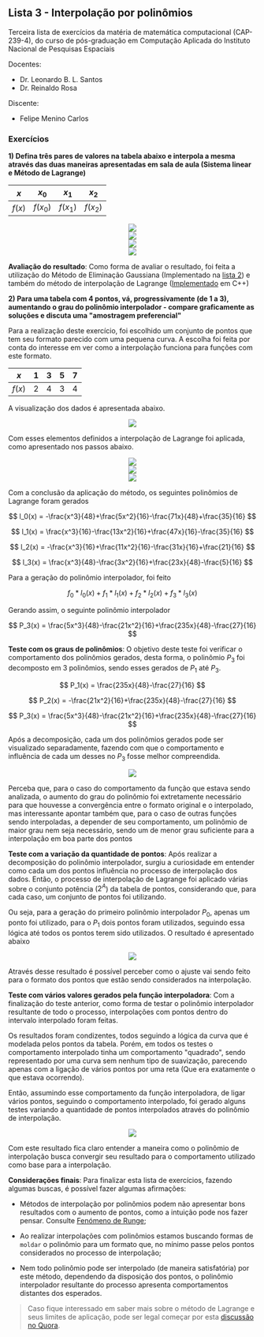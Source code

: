 ## Lista 3 - Interpolação por polinômios

Terceira lista de exercícios da matéria de matemática computacional (CAP-239-4), do curso de pós-graduação em Computação Aplicada do Instituto Nacional de Pesquisas Espaciais

Docentes:
- Dr. Leonardo B. L. Santos
- Dr. Reinaldo Rosa

Discente:
- Felipe Menino Carlos

### Exercícios

**1) Defina três pares de valores na tabela abaixo e interpola a mesma através das duas maneiras apresentadas em sala de aula (Sistema linear e Método de Lagrange)**

| $x$    | $x_0$    | $x_1$     | $x_2$     |
|--------|----------|-----------|-----------|
| $f(x)$ | $f(x_0)$ | $f(x_1 )$ | $f(x_2 )$ |

<div align="center">
    <img src="figuras/interp_1.jpg">
</div>

<div align="center">
    <img src="figuras/interp_2.jpg">
</div>

<div align="center">
    <img src="figuras/interp_3.jpg">
</div>

<div align="center">
    <img src="figuras/interp_4.jpg">
</div>

**Avaliação do resultado**: Como forma de avaliar o resultado, foi feita a utilização do Método de Eliminação Gaussiana (Implementado na [lista 2](https://fmenino-cap-239.netlify.com/lista_2/)) e também do método de interpolação de Lagrange ([Implementado](https://github.com/M3nin0/matematica-computacional/blob/master/listas/lista_3/code.pdf) em C++)

**2) Para uma tabela com 4 pontos, vá, progressivamente (de 1 a 3), aumentando o grau do polinômio interpolador - compare graficamente as soluções e discuta uma "amostragem preferencial"**

Para a realização deste exercício, foi escolhido um conjunto de pontos que tem seu formato parecido com uma pequena curva. A escolha foi feita por conta do interesse em ver como a interpolação funciona para funções com este formato.

| $x$    | 1 | 3 | 5 | 7 |
|------|---|---|---|---|
| $f(x)$ | 2 | 4 | 3 | 4 |

A visualização dos dados é apresentada abaixo.

<div align="center">
    <img src="figuras/pontos_tabelados.png">
</div>

Com esses elementos definidos a interpolação de Lagrange foi aplicada, como apresentado nos passos abaixo.

<div align="center">
    <img src="figuras/interp_5.jpg">
</div>

<div align="center">
    <img src="figuras/interp_6.jpg">
</div>

<div align="center">
    <img src="figuras/interp_7.jpg">
</div>

Com a conclusão da aplicação do método, os seguintes polinômios de Lagrange foram gerados

$$
l_0(x) = -\frac{x^3}{48}+\frac{5x^2}{16}-\frac{71x}{48}+\frac{35}{16}
$$

$$
l_1(x) = \frac{x^3}{16}-\frac{13x^2}{16}+\frac{47x}{16}-\frac{35}{16}
$$

$$
l_2(x) = -\frac{x^3}{16}+\frac{11x^2}{16}-\frac{31x}{16}+\frac{21}{16}
$$

$$
l_3(x) = \frac{x^3}{48}-\frac{3x^2}{16}+\frac{23x}{48}-\frac{5}{16}
$$

Para a geração do polinômio interpolador, foi feito

$$
f_0 * l_0(x) + f_1 * l_1(x) + f_2 * l_2(x) + f_3 * l_3(x)
$$

Gerando assim, o seguinte polinômio interpolador

$$
P_3(x) = \frac{5x^3}{48}-\frac{21x^2}{16}+\frac{235x}{48}-\frac{27}{16}
$$

**Teste com os graus de polinômios**: O objetivo deste teste foi verificar o comportamento dos polinômios gerados, desta forma, o polinômio $P_3$ foi decomposto em 3 polinômios, sendo esses gerados de $P_1$ até $P_3$.

$$
P_1(x) = \frac{235x}{48}-\frac{27}{16}
$$

$$
P_2(x) = -\frac{21x^2}{16}+\frac{235x}{48}-\frac{27}{16}
$$

$$
P_3(x) = \frac{5x^3}{48}-\frac{21x^2}{16}+\frac{235x}{48}-\frac{27}{16}
$$

Após a decomposição, cada um dos polinômios gerados pode ser visualizado separadamente, fazendo com que o comportamento e influência de cada um desses no $P_3$ fosse melhor compreendida.

<div align="center">
    <img src="figuras/comportamento_polinomios.png">
</div>

Perceba que, para o caso do comportamento da função que estava sendo analizada, o aumento do grau do polinômio foi extretamente necessário para que houvesse a convergência entre o formato original e o interpolado, mas interessante apontar também que, para o caso de outras funções sendo interpoladas, a depender de seu comportamento, um polinômio de maior grau nem seja necessário, sendo um de menor grau suficiente para a interpolação em boa parte dos pontos

**Teste com a variação da quantidade de pontos**: Após realizar a decomposição do polinômio interpolador, surgiu a curiosidade em entender como cada um dos pontos influência no processo de interpolação dos dados. Então, o processo de interpolação de Lagrange foi aplicado várias sobre o conjunto potência ($2^A$) da tabela de pontos, considerando que, para cada caso, um conjunto de pontos foi utilizando.

Ou seja, para a geração do primeiro polinômio interpolador $P_0$, apenas um ponto foi utilizado, para o $P_1$ dois pontos foram utilizados, seguindo essa lógica até todos os pontos terem sido utilizados. O resultado é apresentado abaixo

<div align="center">
    <img src="figuras/polinomios_de_interpolacao.png">
</div>

Através desse resultado é possível perceber como o ajuste vai sendo feito para o formato dos pontos que estão sendo considerados na interpolação.

**Teste com vários valores gerados pela função interpoladora**: Com a finalização do teste anterior, como forma de testar o polinômio interpolador resultante de todo o processo, interpolações com pontos dentro do intervalo interpolado foram feitas.

Os resultados foram condizentes, todos seguindo a lógica da curva que é modelada pelos pontos da tabela. Porém, em todos os testes o comportamento interpolado tinha um comportamento "quadrado", sendo representado por uma curva sem nenhum tipo de suavização, parecendo apenas com a ligação de vários pontos por uma reta (Que era exatamente o que estava ocorrendo).

Então, assumindo esse comportamento da função interpoladora, de ligar vários pontos, seguindo o comportamento interpolado, foi gerado alguns testes variando a quantidade de pontos interpolados através do polinômio de interpolação.

<div align="center">
    <img src="figuras/interpolacao_varios_pontos.png">
</div>

Com este resultado fica claro entender a maneira como o polinômio de interpolação busca convergir seu resultado para o comportamento utilizado como base para a interpolação.


**Considerações finais**: Para finalizar esta lista de exercícios, fazendo algumas buscas, é possível fazer algumas afirmações:

- Métodos de interpolação por polinômios podem não apresentar bons resultados com o aumento de pontos, como a intuição pode nos fazer pensar. Consulte [Fenómeno de Runge](https://en.wikipedia.org/wiki/Runge%27s_phenomenon);

- Ao realizar interpolações com polinômios estamos buscando formas de `moldar` o polinômio para um formato que, no mínimo passe pelos pontos considerados no processo de interpolação;

- Nem todo polinômio pode ser interpolado (de maneira satisfatória) por este método, dependendo da disposição dos pontos, o polinômio interpolador resultante do processo apresenta comportamentos distantes dos esperados.

> Caso fique interessado em saber mais sobre o método de Lagrange e seus limites de aplicação, pode ser legal começar por esta [discussão no Quora](https://www.quora.com/What-are-the-advantages-and-disadvantages-to-use-higher-order-polynomials-in-Lagranges-interpolation).

<!-- **Pergunta**: Um polinômio de 3° grau normalmente gera algo parecido com uma curva, e se eu tiver um conjunto com mais de três pontos e interpolar, o que ocorre na função de interpolação. -->

<!-- Neste exercício, ao falar sobre a integração, falar sobre a experiência feita com mais pontos na interpolação e dizer que buscou e encontrou sugestões de o pq o problema ocorrer (https://www.quora.com/What-are-the-advantages-and-disadvantages-to-use-higher-order-polynomials-in-Lagranges-interpolation) -->
